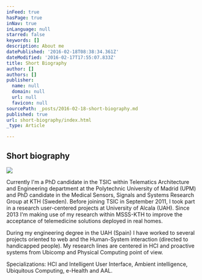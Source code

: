```yaml
---
inFeed: true
hasPage: true
inNav: true
inLanguage: null
starred: false
keywords: []
description: About me
datePublished: '2016-02-18T08:38:34.361Z'
dateModified: '2016-02-17T17:55:07.833Z'
title: Short Biography
author: []
authors: []
publisher:
  name: null
  domain: null
  url: null
  favicon: null
sourcePath: _posts/2016-02-18-short-biography.md
published: true
url: short-biography/index.html
_type: Article

---
```

## Short biography
![](https://the-grid-user-content.s3-us-west-2.amazonaws.com/0d90fc95-a5ef-4f6e-83c9-131815690f1b.png)

Currently I'm a PhD candidate in the TSIC within Telematics Architecture and Engineering department at the Polytechnic University of Madrid (UPM) and PhD candidate in the Medical Sensors, Signals and Systems Research Group at KTH (Sweden). Before joining TSIC in September 2011, I took part in a research user-centered projects at University of Alcala (UAH). Since 2013 I'm making use of my research within MSSS-KTH to improve the acceptance of telemedicine solutions deployed in real homes.

During my engineering degree in the UAH (Spain) I have worked to several projects oriented to web and the Human-System interaction (directed to handicapped people). My research lines are centered in HCI and proactive systems from Ubicomp and Physical Computing point of view.

Specializations: HCI and Intelligent User Interface, Ambient intelligence, Ubiquitous Computing, e-Health and AAL.